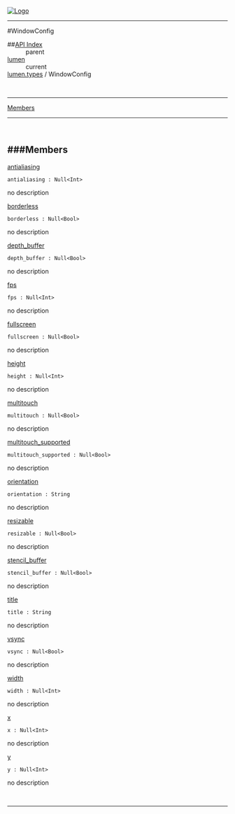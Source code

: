 
[![Logo](../../../images/logo.png)](../../../index.html)

---

#WindowConfig


##[API Index](../../../api/index.html#lumen.types)   
&emsp;&emsp;&emsp;parent    
[lumen](../)     
&emsp;&emsp;&emsp;current    
[lumen.types](./) / WindowConfig

<br/>

---


[Members](#Members)   


---

&nbsp;   

<a class="lift" name="Members" ></a>
###Members   
---
<a class="lift" name="antialiasing" href="#antialiasing">antialiasing</a>



`antialiasing : Null<Int>`

<span class="small_desc_flat"> no description </span>   

<a class="lift" name="borderless" href="#borderless">borderless</a>



`borderless : Null<Bool>`

<span class="small_desc_flat"> no description </span>   

<a class="lift" name="depth_buffer" href="#depth_buffer">depth_buffer</a>



`depth_buffer : Null<Bool>`

<span class="small_desc_flat"> no description </span>   

<a class="lift" name="fps" href="#fps">fps</a>



`fps : Null<Int>`

<span class="small_desc_flat"> no description </span>   

<a class="lift" name="fullscreen" href="#fullscreen">fullscreen</a>



`fullscreen : Null<Bool>`

<span class="small_desc_flat"> no description </span>   

<a class="lift" name="height" href="#height">height</a>



`height : Null<Int>`

<span class="small_desc_flat"> no description </span>   

<a class="lift" name="multitouch" href="#multitouch">multitouch</a>



`multitouch : Null<Bool>`

<span class="small_desc_flat"> no description </span>   

<a class="lift" name="multitouch_supported" href="#multitouch_supported">multitouch_supported</a>



`multitouch_supported : Null<Bool>`

<span class="small_desc_flat"> no description </span>   

<a class="lift" name="orientation" href="#orientation">orientation</a>



`orientation : String`

<span class="small_desc_flat"> no description </span>   

<a class="lift" name="resizable" href="#resizable">resizable</a>



`resizable : Null<Bool>`

<span class="small_desc_flat"> no description </span>   

<a class="lift" name="stencil_buffer" href="#stencil_buffer">stencil_buffer</a>



`stencil_buffer : Null<Bool>`

<span class="small_desc_flat"> no description </span>   

<a class="lift" name="title" href="#title">title</a>



`title : String`

<span class="small_desc_flat"> no description </span>   

<a class="lift" name="vsync" href="#vsync">vsync</a>



`vsync : Null<Bool>`

<span class="small_desc_flat"> no description </span>   

<a class="lift" name="width" href="#width">width</a>



`width : Null<Int>`

<span class="small_desc_flat"> no description </span>   

<a class="lift" name="x" href="#x">x</a>



`x : Null<Int>`

<span class="small_desc_flat"> no description </span>   

<a class="lift" name="y" href="#y">y</a>



`y : Null<Int>`

<span class="small_desc_flat"> no description </span>   



&nbsp;
&nbsp;
&nbsp;

---  


&nbsp;   
&nbsp;   